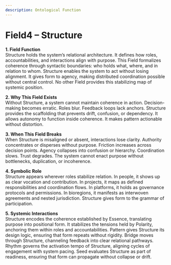 ```yaml
---
description: Ontological Function
---
```


# Field4 – Structure

**1. Field Function**\
Structure holds the system’s relational architecture. It defines how roles, accountabilities, and interactions align with purpose. This Field formalizes coherence through syntactic boundaries:  who holds what, where, and in relation to whom. Structure enables the system to act without losing alignment. It gives form to agency, making distributed coordination possible without central control. No other Field provides this stabilizing map of systemic position.

**2. Why This Field Exists**\
Without Structure, a system cannot maintain coherence in action. Decision-making becomes erratic. Roles blur. Feedback loops lack anchors. Structure provides the scaffolding that prevents drift, confusion, or dependency. It allows autonomy to function inside coherence. It makes pattern actionable without distortion.

**3. When This Field Breaks**\
When Structure is misaligned or absent, interactions lose clarity. Authority concentrates or disperses without purpose. Friction increases across decision points. Agency collapses into confusion or hierarchy. Coordination slows. Trust degrades. The system cannot enact purpose without bottlenecks, duplication, or incoherence.

**4. Symbolic Role**\
Structure appears wherever roles stabilize relation. In people, it shows up as clear vocation and contribution. In projects, it maps as defined responsibilities and coordination flows. In platforms, it holds as governance protocols and permissions. In bioregions, it manifests as interwoven agreements and nested jurisdiction. Structure gives form to the grammar of participation.

**5. Systemic Interactions**\
Structure encodes the coherence established by Essence, translating purpose into positional form. It stabilizes the tensions held by Polarity, anchoring them within roles and accountabilities. Pattern gives Structure its design logic, ensuring that form repeats without rigidity. Bridge moves through Structure, channeling feedback into clear relational pathways. Rhythm governs the activation tempo of Structure, aligning cycles of engagement with system pacing. Seed evaluates Structure as part of readiness, ensuring that form can propagate without collapse or drift.
